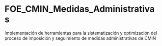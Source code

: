# FOE_CMIN_Medidas_Administrativas
Implementación de herramientas para la sistematización y optimización del proceso de imposición y seguimiento de medidas administrativas de CMIN
